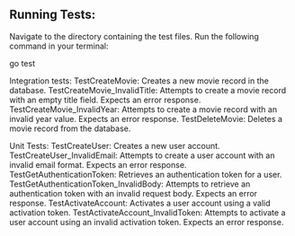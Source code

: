 ## Running Tests:

Navigate to the directory containing the test files. Run the following command in your terminal:

go test

Integration tests:
TestCreateMovie: Creates a new movie record in the database.
TestCreateMovie_InvalidTitle: Attempts to create a movie record with an empty title field. Expects an error response.
TestCreateMovie_InvalidYear: Attempts to create a movie record with an invalid year value. Expects an error response.
TestDeleteMovie: Deletes a movie record from the database.

Unit Tests:
TestCreateUser: Creates a new user account.
TestCreateUser_InvalidEmail: Attempts to create a user account with an invalid email format. Expects an error response.
TestGetAuthenticationToken: Retrieves an authentication token for a user.
TestGetAuthenticationToken_InvalidBody: Attempts to retrieve an authentication token with an invalid request body. Expects an error response.
TestActivateAccount: Activates a user account using a valid activation token.
TestActivateAccount_InvalidToken: Attempts to activate a user account using an invalid activation token. Expects an error response.
